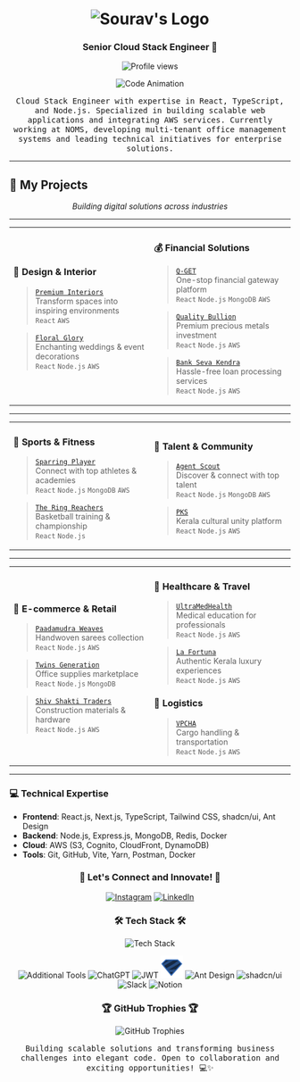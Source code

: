 <h1 align="center">
  <img src="https://media.discordapp.net/attachments/979241917852303370/1112399216027906139/Vanilla-1s-285px_1.gif?width=356&height=177" alt="Sourav's Logo">
</h1>

<h3 align="center">Senior Cloud Stack Engineer 🚀</h3>

<p align="center">
  <img src="https://komarev.com/ghpvc/?username=itss0urav&label=Profile%20views&color=0e75b6&style=flat" alt="Profile views">
</p>

<p align="center">
  <img src="https://i.pinimg.com/originals/e4/26/70/e426702edf874b181aced1e2fa5c6cde.gif" alt="Code Animation" width="500" height="280">
</p>

<p align="center">
  <samp>
    Cloud Stack Engineer with expertise in React, TypeScript, and Node.js. Specialized in building scalable web applications and integrating AWS services. Currently working at NOMS, developing multi-tenant office management systems and leading technical initiatives for enterprise solutions.
  </samp>
</p>

---

## 🚀 **My Projects**

<div align="center">

*Building digital solutions across industries* 

</div>

---

<table>
<tr>
<td width="50%">

### 🎨 **Design & Interior**
> [`Premium Interiors`](https://premiuminteriordesigns.in)  
> Transform spaces into inspiring environments  
> `React` `AWS`

> [`Floral Glory`](https://www.floral-glory.in/)  
> Enchanting weddings & event decorations  
> `React` `Node.js` `AWS`

</td>
<td width="50%">

### 💰 **Financial Solutions**
> [`Q-GET`](https://www.q-get.in/)  
> One-stop financial gateway platform  
> `React` `Node.js` `MongoDB` `AWS`

> [`Quality Bullion`](https://www.qualitybullionllp.com/)  
> Premium precious metals investment  
> `React` `Node.js` `AWS`

> [`Bank Seva Kendra`](https://www.banksevakendra.com/)  
> Hassle-free loan processing services  
> `React` `Node.js` `AWS`

</td>
</tr>
</table>

---

<table>
<tr>
<td width="50%">

### 🏃 **Sports & Fitness**
> [`Sparring Player`](https://www.sparringplayer.com)  
> Connect with top athletes & academies  
> `React` `Node.js` `MongoDB` `AWS`

> [`The Ring Reachers`](https://www.theringreachers.com/)  
> Basketball training & championship  
> `React` `Node.js`

</td>
<td width="50%">

### 👥 **Talent & Community**
> [`Agent Scout`](https://www.agentscout.in/)  
> Discover & connect with top talent  
> `React` `Node.js` `MongoDB` `AWS`

> [`PKS`](https://www.poonakeralasamajam.co.in/)  
> Kerala cultural unity platform  
> `React` `Node.js` `AWS`

</td>
</tr>
</table>

---

<table>
<tr>
<td width="50%">

### 🛒 **E-commerce & Retail**
> [`Paadamudra Weaves`](https://www.paadamudraweaves.com/)  
> Handwoven sarees collection  
> `React` `Node.js` `AWS`

> [`Twins Generation`](https://www.twinsgeneration.com/)  
> Office supplies marketplace  
> `React` `Node.js` `MongoDB`

> [`Shiv Shakti Traders`](https://d1cohf11yg4jza.cloudfront.net/)  
> Construction materials & hardware  
> `React` `Node.js` `AWS`

</td>
<td width="50%">

### 🏥 **Healthcare & Travel**
> [`UltraMedHealth`](https://www.ultramedhealthcare.com/)  
> Medical education for professionals  
> `React` `Node.js` `AWS`

> [`La Fortuna`](https://d1b88eem2r2ks4.cloudfront.net/)  
> Authentic Kerala luxury experiences  
> `React` `Node.js` `AWS`

### 🚢 **Logistics**
> [`VPCHA`](https://www.vpcha.info/)  
> Cargo handling & transportation  
> `React` `Node.js` `AWS`

</td>
</tr>
</table>

---

### 💻 Technical Expertise

- **Frontend**: React.js, Next.js, TypeScript, Tailwind CSS, shadcn/ui, Ant Design
- **Backend**: Node.js, Express.js, MongoDB, Redis, Docker
- **Cloud**: AWS (S3, Cognito, CloudFront, DynamoDB)
- **Tools**: Git, GitHub, Vite, Yarn, Postman, Docker

<h3 align="center">🚀 Let's Connect and Innovate! 🚀</h3>

<p align="center">
  <a href="https://www.instagram.com/itssourav.dev/"><img src="https://img.shields.io/badge/-Instagram-E4405F?style=for-the-badge&logo=Instagram&logoColor=white" alt="Instagram"></a>
  <a href="https://www.linkedin.com/in/itssourav/" target="_blank" rel="noopener noreferrer"><img src="https://img.shields.io/badge/-LinkedIn-2867B2?style=for-the-badge&logo=linkedin&logoColor=white" alt="LinkedIn"></a>
</p>

<h3 align="center">🛠️ Tech Stack 🛠️</h3>

<p align="center">
  <img src="https://skillicons.dev/icons?i=html,css,js,ts,react,nextjs,nodejs,express,mongodb,tailwind,bootstrap,git,ps" alt="Tech Stack">
</p>

<p align="center">
  <img src="https://skillicons.dev/icons?i=vite,yarn,postman" alt="Additional Tools">
  <img src="https://upload.wikimedia.org/wikipedia/commons/thumb/0/04/ChatGPT_logo.svg/1024px-ChatGPT_logo.svg.png" alt="ChatGPT" width="40" height="40">
  <img src="https://jwt.io/img/pic_logo.svg" alt="JWT" width="40" height="40">
  <img src="https://raw.githubusercontent.com/colinhacks/zod/master/logo.svg" alt="Zod" width="40" height="40">
  <img src="https://gw.alipayobjects.com/zos/rmsportal/KDpgvguMpGfqaHPjicRK.svg" alt="Ant Design" width="40" height="40">
  <img src="https://avatars.githubusercontent.com/u/139895814?s=200&v=4" alt="shadcn/ui" width="40" height="40">
  <img src="https://upload.wikimedia.org/wikipedia/commons/thumb/d/d5/Slack_icon_2019.svg/2048px-Slack_icon_2019.svg.png" alt="Slack" width="40" height="40">
  <img src="https://upload.wikimedia.org/wikipedia/commons/4/45/Notion_app_logo.png" alt="Notion" width="40" height="40">
</p>

<h3 align="center">🏆 GitHub Trophies 🏆</h3>

<p align="center">
  <img src="https://github-profile-trophy.vercel.app/?username=itss0urav&theme=darkhub&no-frame=true&margin-w=15" alt="GitHub Trophies">
</p>

<p align="center">
  <samp>Building scalable solutions and transforming business challenges into elegant code. Open to collaboration and exciting opportunities! 💻✨</samp>
</p>
